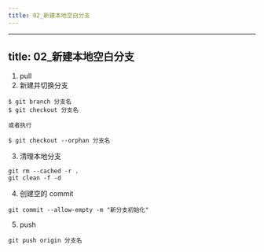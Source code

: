 ```yaml
---
title: 02_新建本地空白分支
---
```

---
title: 02_新建本地空白分支
---

1. pull
2. 新建并切换分支

```
$ git branch 分支名
$ git checkout 分支名

或者执行

$ git checkout --orphan 分支名
```

3. 清理本地分支

```
git rm --cached -r .
git clean -f -d
```

4. 创建空的 commit

```
git commit --allow-empty -m "新分支初始化"
```

5. push

```
git push origin 分支名
```
